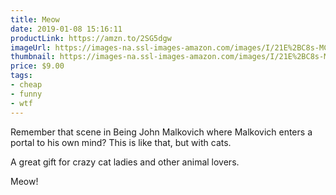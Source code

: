 ```yaml
---
title: Meow
date: 2019-01-08 15:16:11
productLink: https://amzn.to/2SG5dgw
imageUrl: https://images-na.ssl-images-amazon.com/images/I/21E%2BC8s-MCL._SX322_.jpg
thumbnail: https://images-na.ssl-images-amazon.com/images/I/21E%2BC8s-MCL._SR600,315_.jpg
price: $9.00
tags:
- cheap
- funny
- wtf
---
```


Remember that scene in Being John Malkovich where Malkovich enters a portal to his own mind? This is like that, but with cats.

A great gift for crazy cat ladies and other animal lovers.

Meow!